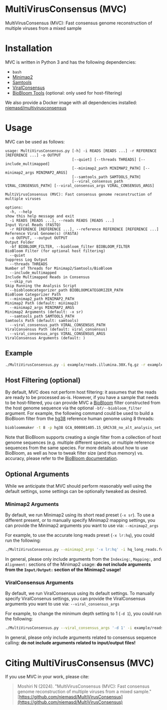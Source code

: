 # MultiVirusConsensus (MVC)

MultiVirusConsensus (MVC): Fast consensus genome reconstruction of multiple viruses from a mixed sample

# Installation

MVC is written in Python 3 and has the following dependencies:

* `bash`
* [Minimap2](https://github.com/lh3/minimap2)
* [Samtools](https://github.com/samtools/samtools)
* [ViralConsensus](https://github.com/niemasd/ViralConsensus)
* [BioBloom Tools](https://github.com/bcgsc/biobloom) (optional: only used for host-filtering)

We also provide a Docker image with all dependencies installed: [niemasd/multivirusconsensus](https://hub.docker.com/r/niemasd/multivirusconsensus)

# Usage

MVC can be used as follows:

```
usage: MultiVirusConsensus.py [-h] -i READS [READS ...] -r REFERENCE [REFERENCE ...] -o OUTPUT
                              [--quiet] [--threads THREADS] [--include_multimapped]
                              [--minimap2_path MINIMAP2_PATH] [--minimap2_args MINIMAP2_ARGS]
                              [--samtools_path SAMTOOLS_PATH]
                              [--viral_consensus_path VIRAL_CONSENSUS_PATH] [--viral_consensus_args VIRAL_CONSENSUS_ARGS]

MultiVirusConsensus (MVC): Fast consensus genome reconstruction of multiple viruses

options:
  -h, --help                                                              show this help message and exit
  -i READS [READS ...], --reads READS [READS ...]                         Input Viral Reads (FASTQ)
  -r REFERENCE [REFERENCE ...], --reference REFERENCE [REFERENCE ...]     Reference Viral Genome(s) (FASTA)
  -o OUTPUT, --output OUTPUT                                              Output Folder
  -bf BIOBLOOM_FILTER, --biobloom_filter BIOBLOOM_FILTER                  BioBloom Filter (for optional host filtering)
  --quiet                                                                 Suppress Log Output
  --threads THREADS                                                       Number of Threads for Minimap2/Samtools/BioBloom
  --include_multimapped                                                   Include Multimapped Reads in Consensus
  --skip_run                                                              Skip Running the Analysis Script
  --biobloomcategorizer_path BIOBLOOMCATEGORIZER_PATH                     BioBloom Categorizer Path
  --minimap2_path MINIMAP2_PATH                                           Minimap2 Path (default: minimap2)
  --minimap2_args MINIMAP2_ARGS                                           Minimap2 Arguments (default: -x sr)
  --samtools_path SAMTOOLS_PATH                                           Samtools Path (default: samtools)
  --viral_consensus_path VIRAL_CONSENSUS_PATH                             ViralConsensus Path (default: viral_consensus)
  --viral_consensus_args VIRAL_CONSENSUS_ARGS                             ViralConsensus Arguments (default: )
```

## Example

```bash
./MultiVirusConsensus.py -i example/reads.illumina.30X.fq.gz -r example/NC_001802.fas example/NC_045512.fas example/NC_063383.fas -o output
```

## Host Filtering (optional)

By default, MVC does not perform host filtering: it assumes that the reads are ready to be processed as-is. However, if you have a sample that needs to be host-filtered, you can provide MVC a [BioBloom](https://github.com/bcgsc/biobloom) filter constructed from the host genome sequence via the optional `-bf/--biobloom_filter` argument. For example, the following command could be used to build a BioBloom filter from the [hg38](https://www.ncbi.nlm.nih.gov/datasets/genome/GCF_000001405.40/) reference human genome using 8 threads:

```bash
biobloommaker -t 8 -p hg38 GCA_000001405.15_GRCh38_no_alt_analysis_set.fna.gz
```

Note that BioBloom supports creating a single filter from a collection of host genome sequences (e.g. multiple different species, or multiple reference sequences from the same species. For more details about how to use BioBloom, as well as how to tweak filter size (and thus memory) vs. accuracy, please refer to the [BioBloom documentation](https://github.com/bcgsc/biobloom?tab=readme-ov-file#2).

## Optional Arguments

While we anticipate that MVC should perform reasonably well using the default settings, some settings can be optionally tweaked as desired.

### Minimap2 Arguments

By default, we run Minimap2 using its short read preset (`-x sr`). To use a different present, or to manually specify Minimap2 mapping settings, you can provide the Minimap2 arguments you want to use via: `--minimap2_args`

For example, to use the accurate long reads preset (`-x lr:hq`), you could run the following:

```bash
./MultiVirusConsensus.py --minimap2_args '-x lr:hq' -i hq_long_reads.fq.gz -r example/NC_001802.fas example/NC_045512.fas example/NC_063383.fas -o output
```

In general, please only include arguments from the `Indexing:`, `Mapping:`, and `Alignment:` sections of the Minimap2 usage: **do not include arguments from the `Input/Output:` section of the Minimap2 usage!**

### ViralConsensus Arguments

By default, we run ViralConsensus using its default settings. To manually specify ViralConsenus settings, you can provide the ViralConsensus arguments you want to use via: `--viral_consensus_args`

For example, to change the minimum depth setting to 1 (`-d 1`), you could run the following:

```bash
./MultiVirusConsensus.py --viral_consensus_args '-d 1' -i example/reads.illumina.30X.fq.gz -r example/NC_001802.fas example/NC_045512.fas example/NC_063383.fas -o output
```

In general, please only include arguments related to consensus sequence calling: **do not include arguments related to input/output files!**

# Citing MultiVirusConsensus (MVC)

If you use MVC in your work, please cite:

> Moshiri N (2024). "MultiVirusConsensus (MVC): Fast consensus genome reconstruction of multiple viruses from a mixed sample." [https://github.com/niemasd/MultiVirusConsensus](https://github.com/niemasd/MultiVirusConsensus)
